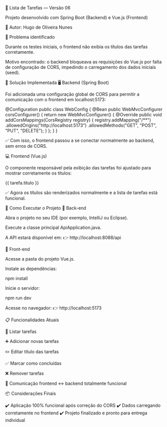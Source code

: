 🧾 Lista de Tarefas — Versão 06

Projeto desenvolvido com Spring Boot (Backend) e Vue.js (Frontend)

👤 Autor: Hugo de Oliveira Nunes

🐛 Problema identificado

Durante os testes iniciais, o frontend não exibia os títulos das tarefas corretamente.

Motivo encontrado: o backend bloqueava as requisições do Vue.js por falta de configuração de CORS, impedindo o carregamento dos dados iniciais (seed).

🔧 Solução Implementada
🖥️ Backend (Spring Boot)

Foi adicionada uma configuração global de CORS para permitir a comunicação com o frontend em localhost:5173:

@Configuration
public class WebConfig {
    @Bean
    public WebMvcConfigurer corsConfigurer() {
        return new WebMvcConfigurer() {
            @Override
            public void addCorsMappings(CorsRegistry registry) {
                registry.addMapping("/**")
                        .allowedOrigins("http://localhost:5173")
                        .allowedMethods("GET", "POST", "PUT", "DELETE");
            }
        };
    }
}


✅ Com isso, o frontend passou a se conectar normalmente ao backend, sem erros de CORS.

💻 Frontend (Vue.js)

O componente responsável pela exibição das tarefas foi ajustado para mostrar corretamente os títulos:

<span v-if="tarefaEditandoId !== tarefa.id">
  {{ tarefa.titulo }}
</span>


✅ Agora os títulos são renderizados normalmente e a lista de tarefas está funcional.

🚀 Como Executar o Projeto
🔹 Back-end

Abra o projeto no seu IDE (por exemplo, IntelliJ ou Eclipse).

Execute a classe principal ApiApplication.java.

A API estará disponível em:
👉 http://localhost:8088/api

🔹 Front-end

Acesse a pasta do projeto Vue.js.

Instale as dependências:

npm install


Inicie o servidor:

npm run dev


Acesse no navegador:
👉 http://localhost:5173

📋 Funcionalidades Atuais

📝 Listar tarefas

➕ Adicionar novas tarefas

✏️ Editar título das tarefas

✅ Marcar como concluídas

❌ Remover tarefas

🔗 Comunicação frontend ↔ backend totalmente funcional

📦 Considerações Finais

✔️ Aplicação 100% funcional após correção do CORS
✔️ Dados carregando corretamente no frontend
✔️ Projeto finalizado e pronto para entrega individual
